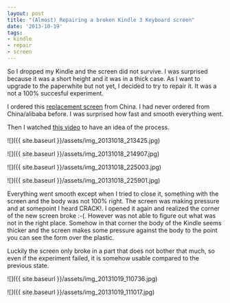 ```yaml
---
layout: post
title: "(Almost) Repairing a broken Kindle 3 Keyboard screen"
date: '2013-10-19'
tags:
- kindle
- repair
- screen
---
```


So I dropped my Kindle and the screen did not survive. I was surprised because it was a short height and it was in a thick case. As I want to upgrade to the paperwhite but not yet, I decided to try to repair it. It was a not a 100% succesful experiment.

I ordered this [replacement screen](http://www.aliexpress.com/item/Amazon-e-books-kindle-3-6-inch-screen-for-the-maintenance-of-pearl-E-ink-Holdings/1204699672.html) from China. I had never ordered from China/alibaba before. I was surprised how fast and smooth everything went.

Then I watched [this video](http://www.youtube.com/watch?v=Wf2z9jZViFw) to have an idea of the process.

![]({{ site.baseurl }}/assets/img_20131018_213425.jpg)

![]({{ site.baseurl }}/assets/img_20131018_214907.jpg)

![]({{ site.baseurl }}/assets/img_20131018_225003.jpg)

![]({{ site.baseurl }}/assets/img_20131018_225901.jpg)

Everything went smooth except when I tried to close it, something with the screen and the body was not 100% right. The screen was making pressure and at somepoint I heard CRACK!. I opened it again and realized the corner of the new screen broke :-(. However was not able to figure out what was not in the right place. Somehow in that corner the body of the Kindle seems thicker and the screen makes some pressure against the body to the point you can see the form over the plastic.

Luckily the screen only broke in a part that does not bother that much, so even if the experiment failed, it is somehow usable compared to the previous state.

![]({{ site.baseurl }}/assets/img_20131019_110736.jpg)

![]({{ site.baseurl }}/assets/img_20131019_111017.jpg)

